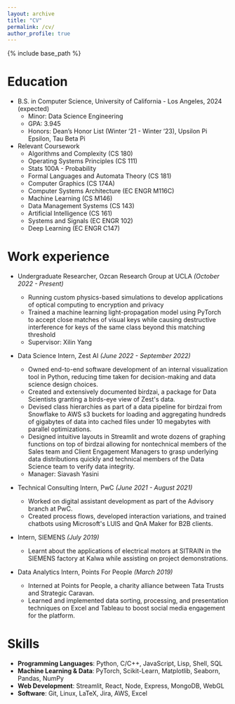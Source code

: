 ```yaml
---
layout: archive
title: "CV"
permalink: /cv/
author_profile: true
---
```


{% include base_path %}

Education
======
* B.S. in Computer Science, University of California - Los Angeles, 2024 (expected)
    * Minor: Data Science Engineering
    * GPA: 3.945
    * Honors: Dean’s Honor List (Winter ‘21 - Winter ‘23), Upsilon Pi Epsilon, Tau Beta Pi
* Relevant Coursework
    * Algorithms and Complexity (CS 180)
    * Operating Systems Principles (CS 111)
    * Stats 100A - Probability
    * Formal Languages and Automata Theory (CS 181)
    * Computer Graphics (CS 174A)
    * Computer Systems Architecture (EC ENGR M116C)
    * Machine Learning (CS M146)
    * Data Management Systems (CS 143)
    * Artificial Intelligence (CS 161)
    * Systems and Signals (EC ENGR 102)
    * Deep Learning (EC ENGR C147)

Work experience
======
* Undergraduate Researcher, Ozcan Research Group at UCLA _(October 2022 - Present)_
  * Running custom physics-based simulations to develop applications of optical computing to encryption and privacy
  * Trained a machine learning light-propagation model using PyTorch to accept close matches of visual keys while causing
destructive interference for keys of the same class beyond this matching threshold
  * Supervisor: Xilin Yang

* Data Science Intern, Zest AI _(June 2022 - September 2022)_
  * Owned end-to-end software development of an internal visualization tool in Python, reducing time taken for decision-making and data science design choices. 
  * Created and extensively documented birdzai, a package for Data Scientists granting a birds-eye view of Zest's data. 
  * Devised class hierarchies as part of a data pipeline for birdzai from Snowflake to AWS s3 buckets for loading and aggregating hundreds of gigabytes of data into cached files under 10 megabytes with parallel optimizations. 
  * Designed intuitive layouts in Streamlit and wrote dozens of graphing functions on top of birdzai allowing for nontechnical members of the Sales team and Client Engagement Managers to grasp underlying data distributions quickly and technical members of the Data Science team to verify data integrity.
  * Manager: Siavash Yasini

* Technical Consulting Intern, PwC _(June 2021 - August 2021)_
  * Worked on digital assistant development as part of the Advisory branch at PwC. 
  * Created process flows, developed interaction variations, and trained chatbots using Microsoft's LUIS and QnA Maker for B2B clients.

* Intern, SIEMENS _(July 2019)_
  * Learnt about the applications of electrical motors at SITRAIN in the SIEMENS factory at Kalwa while assisting on project demonstrations.

* Data Analytics Intern, Points For People _(March 2019)_
  * Interned at Points for People, a charity alliance between Tata Trusts and Strategic Caravan.
  * Learned and implemented data sorting, processing, and presentation techniques on Excel and
  Tableau to boost social media engagement for the platform.
  
Skills
======
* __Programming Languages__: Python, C/C++, JavaScript, Lisp, Shell, SQL
* __Machine Learning & Data__: PyTorch, Scikit-Learn, Matplotlib, Seaborn, Pandas, NumPy
* __Web Development__: Streamlit, React, Node, Express, MongoDB, WebGL
* __Software__: Git, Linux, LaTeX, Jira, AWS, Excel

<!-- Publications
======
  <ul>{% for post in site.publications %}
    {% include archive-single-cv.html %}
  {% endfor %}</ul> -->
  
<!-- Talks
======
  <ul>{% for post in site.talks %}
    {% include archive-single-talk-cv.html %}
  {% endfor %}</ul> -->
  
<!-- Teaching
======
  <ul>{% for post in site.teaching %}
    {% include archive-single-cv.html %}
  {% endfor %}</ul> -->
<!--   
Service and leadership
======
* Currently signed in to 43 different slack teams -->
